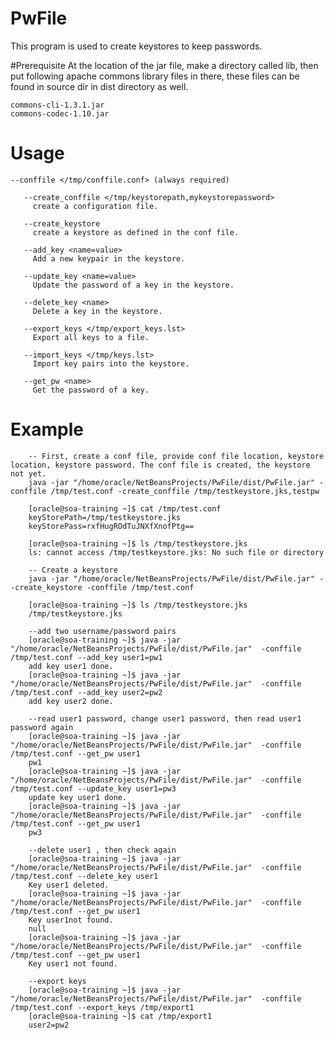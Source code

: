 # PwFile

This program is used to create keystores to keep passwords.

#Prerequisite
At the location of the jar file, make a directory called lib, then put following apache commons library files in there, these files can be found in source dir in dist directory as well.

    commons-cli-1.3.1.jar 
    commons-codec-1.10.jar

# Usage

    --conffile </tmp/conffile.conf> (always required)

       --create_conffile </tmp/keystorepath,mykeystorepassword>
         create a configuration file.

       --create_keystore
         create a keystore as defined in the conf file.

       --add_key <name=value>
         Add a new keypair in the keystore.

       --update_key <name=value>
         Update the password of a key in the keystore.

       --delete_key <name>
         Delete a key in the keystore.

       --export_keys </tmp/export_keys.lst>
         Export all keys to a file.

       --import_keys </tmp/keys.lst>
         Import key pairs into the keystore.

       --get_pw <name>
         Get the password of a key.

# Example
        -- First, create a conf file, provide conf file location, keystore location, keystore password. The conf file is created, the keystore not yet.
        java -jar "/home/oracle/NetBeansProjects/PwFile/dist/PwFile.jar" -conffile /tmp/test.conf -create_conffile /tmp/testkeystore.jks,testpw
        
        [oracle@soa-training ~]$ cat /tmp/test.conf
        keyStorePath=/tmp/testkeystore.jks
        keyStorePass=rxfHugROdTuJNXfXnofPtg==
        
        [oracle@soa-training ~]$ ls /tmp/testkeystore.jks
        ls: cannot access /tmp/testkeystore.jks: No such file or directory
        
        -- Create a keystore
        java -jar "/home/oracle/NetBeansProjects/PwFile/dist/PwFile.jar" --create_keystore -conffile /tmp/test.conf

        [oracle@soa-training ~]$ ls /tmp/testkeystore.jks
        /tmp/testkeystore.jks
        
        --add two username/password pairs
        [oracle@soa-training ~]$ java -jar "/home/oracle/NetBeansProjects/PwFile/dist/PwFile.jar"  -conffile /tmp/test.conf --add_key user1=pw1
        add key user1 done.
        [oracle@soa-training ~]$ java -jar "/home/oracle/NetBeansProjects/PwFile/dist/PwFile.jar"  -conffile /tmp/test.conf --add_key user2=pw2
        add key user2 done.
        
        --read user1 password, change user1 password, then read user1 password again
        [oracle@soa-training ~]$ java -jar "/home/oracle/NetBeansProjects/PwFile/dist/PwFile.jar"  -conffile /tmp/test.conf --get_pw user1
        pw1
        [oracle@soa-training ~]$ java -jar "/home/oracle/NetBeansProjects/PwFile/dist/PwFile.jar"  -conffile /tmp/test.conf --update_key user1=pw3
        update key user1 done.
        [oracle@soa-training ~]$ java -jar "/home/oracle/NetBeansProjects/PwFile/dist/PwFile.jar"  -conffile /tmp/test.conf --get_pw user1
        pw3
        
        --delete user1 , then check again
        [oracle@soa-training ~]$ java -jar "/home/oracle/NetBeansProjects/PwFile/dist/PwFile.jar"  -conffile /tmp/test.conf --delete_key user1
        Key user1 deleted.
        [oracle@soa-training ~]$ java -jar "/home/oracle/NetBeansProjects/PwFile/dist/PwFile.jar"  -conffile /tmp/test.conf --get_pw user1
        Key user1not found.
        null
        [oracle@soa-training ~]$ java -jar "/home/oracle/NetBeansProjects/PwFile/dist/PwFile.jar"  -conffile /tmp/test.conf --get_pw user1
        Key user1 not found.
        
        --export keys
        [oracle@soa-training ~]$ java -jar "/home/oracle/NetBeansProjects/PwFile/dist/PwFile.jar"  -conffile /tmp/test.conf --export_keys /tmp/export1
        [oracle@soa-training ~]$ cat /tmp/export1
        user2=pw2



        
        


        

